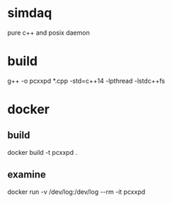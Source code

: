 # simdaq
pure c++ and posix daemon

# build
g++ -o pcxxpd *.cpp -std=c++14 -lpthread -lstdc++fs

# docker
## build
docker build -t pcxxpd .
## examine
docker run -v /dev/log:/dev/log --rm -it pcxxpd

